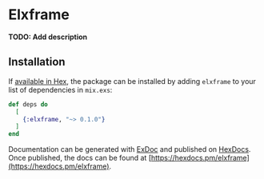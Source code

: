 # Elxframe

**TODO: Add description**

## Installation

If [available in Hex](https://hex.pm/docs/publish), the package can be installed
by adding `elxframe` to your list of dependencies in `mix.exs`:

```elixir
def deps do
  [
    {:elxframe, "~> 0.1.0"}
  ]
end
```

Documentation can be generated with [ExDoc](https://github.com/elixir-lang/ex_doc)
and published on [HexDocs](https://hexdocs.pm). Once published, the docs can
be found at [https://hexdocs.pm/elxframe](https://hexdocs.pm/elxframe).

